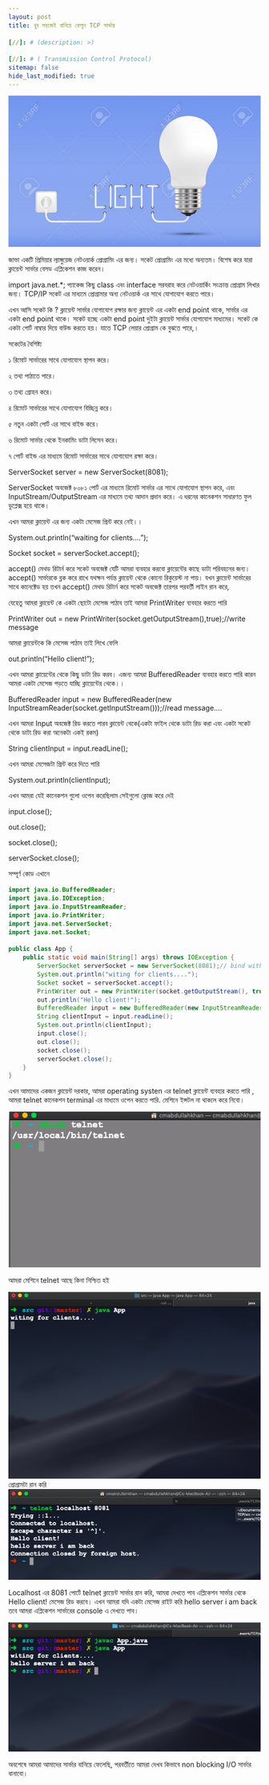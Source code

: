 ```yaml
---
layout: post
title: খুব সহজেই বানিয়ে ফেলুন TCP সার্ভার

[//]: # (description: >)

[//]: # ( Transmission Control Protocol)
sitemap: false
hide_last_modified: true
---
```


![800x400](/assets/img/img.png "Large example image")

জাভা একটি প্রিমিয়ার ল্যাঙ্গুয়েজ নেটওয়ার্ক প্রোগ্রামিং এর জন্য। সকেট প্রোগ্রামিং এর মধ্যে অন্যতম। বিশেষ করে যারা ক্লায়েন্ট সার্ভার বেসড এপ্লিকেশন কাজ করেন।

import java.net.*; প্যাকেজ কিছু class এবং interface সরবরাহ করে নেটওয়ার্কিং সংক্রান্ত প্রোগ্রাম লিখার জন্য। TCP/IP সকেট এর মাধ্যমে প্রোগ্রামার অন্য নেটওয়ার্ক এর সাথে যোগাযোগ করতে পারে।

এখন আসি সকেট কি ? ক্লায়েন্ট সার্ভার যোগাযোগ রক্ষার জন্য ক্লায়েন্ট এর একটা end point থাকে, সার্ভার এর একটা end point থাকে। সকেট হচ্ছে একটা end point দুইটা ক্লায়েন্ট সার্ভার যোগাযোগ মাধ্যমের। সকেট কে একটা পোর্ট নাম্বার দিয়ে বাউন্ড করতে হয়। যাতে TCP লেয়ার প্রোগ্রাম কে বুঝতে পারে,।

সকেটের বৈশিষ্ট্য

১ রিমোট সার্ভারের সাথে যোগাযোগ স্থাপন করে।

২ তথ্য পাঠাতে পারে।

৩ তথ্য গ্রোহন করে।

৪ রিমোট সার্ভারের সাথে যোগাযোগ বিচ্ছিন্ন করে।

৫ নতুন একটা পোর্ট এর সাথে বাইন্ড করে।

৬ রিমোট সার্ভার থেকে ইনকামিং ডাটা লিসেন করে।

৭ পোর্ট বাইন্ড এর মাধ্যমে রিমোট সার্ভারের সাথে যোগাযোগ রক্ষা করে।

ServerSocket server = new ServerSocket(8081);

ServerSocket অবজেক্ট ৮০৮১ পোর্ট এর মাধ্যমে রিমোট সার্ভার এর সাথে যোগাযোগ স্থাপন করে, এবং InputStream/OutputStream এর মাধ্যমে তথ্য আদান প্রদান করে। এ ধরনের কানেকশন সাধারণত ফুল ডুপ্লেক্স হয়ে থাকে।

এখন আমরা ক্লায়েন্ট এর জন্য একটা মেসেজ প্রিন্ট করে নেই।।

System.out.println(“waiting for clients….”);

Socket socket = serverSocket.accept();

accept() মেথড রিটার্ন করে সকেট অবজেক্ট যেটি আমরা ব্যবহার করবো ক্লায়েন্টের কাছে ডাটা পরিবহনের জন্য। accept() সার্ভারকে ব্লক করে রাখে যথক্ষন পর্যন্ত ক্লায়েন্ট থেকে কোনো রিকুয়েস্ট না পায়। যখন ক্লায়েন্ট সার্ভারের সাথে কানেক্টেড হয় তখন accept() মেথড রিটার্ন করে সকেট অবজেক্ট তারপর পরবর্তী লাইন রান করে,

যেহেতু আমরা ক্লায়েন্ট কে একটা ছোটো মেসেজ পাঠাব তাই আমরা PrintWriter ব্যবহার করতে পারি

PrintWriter out = new PrintWriter(socket.getOutputStream(),true);//write message

আমরা ক্লায়েন্টকে কি মেসেজ পাঠাব তাই লিখে ফেলি

out.println(“Hello client!”);

এখন আমরা ক্লায়েন্টের থেকে কিছু ডাটা রিড করব। এজন্য আমরা BufferedReader ব্যবহার করতে পারি কারন আমরা একটা মেসেজ পড়তে যাচ্ছি ক্লায়েন্টের থেকে।।

BufferedReader input = new BufferedReader(new InputStreamReader(socket.getInputStream()));//read message….

এখন আমরা Input অবজেক্ট রিড করতে পারব ক্লায়েন্ট থেকে(একটা ফাইল থেকে ডাটা রিড করা এবং একটা সকেট থেকে ডাটা রিড করা অনেকটা একই রকম)

String clientInput = input.readLine();

এখন আমরা মেসেজটা প্রিন্ট করে দিতে পারি

System.out.println(clientInput);

এখন আমরা যেই কানেকশন গুলো ওপেন করেছিলাম সেইগুলো ক্লোজ করে দেই

input.close();

out.close();

socket.close();

serverSocket.close();

সম্পূর্ণ কোড এখানে

```java
import java.io.BufferedReader;
import java.io.IOException;
import java.io.InputStreamReader;
import java.io.PrintWriter;
import java.net.ServerSocket;
import java.net.Socket;

public class App {
	public static void main(String[] args) throws IOException {
		ServerSocket serverSocket = new ServerSocket(8081);// bind with this port number....
		System.out.println("witing for clients....");
		Socket socket = serverSocket.accept();
		PrintWriter out = new PrintWriter(socket.getOutputStream(), true);// write message
		out.println("Hello client!");
		BufferedReader input = new BufferedReader(new InputStreamReader(socket.getInputStream()));// read message....
		String clientInput = input.readLine();
		System.out.println(clientInput);
		input.close();
		out.close();
		socket.close();
		serverSocket.close();
	}
}
```

এখন আমাদের একজন ক্লায়েন্ট দরকার, আমরা operating systen এর telnet ক্লায়েন্ট ব্যবহার করতে পারি , আমরা telnet কানেকশন terminal এর মাধ্যমে ওপেন করতে পারি. মেশিনে ইন্সটল না থাকলে করে নিবো।

![800x400](/assets/img/img_1.png "Large example image")

আমরা মেশিনে telnet আছে কিনা নিশ্চিত হই

![800x400](/assets/img/img_2.png "Large example image")
প্রোগ্রামটা রান করি
![800x400](/assets/img/img_3.png "Large example image")

Localhost এর 8081 পোর্টে telnet ক্লায়েন্ট সার্ভার রান করি, আমরা দেখতে পাব এপ্লিকেশন সার্ভার থেকে Hello client! মেসেজ রিড করবে। এখন আমরা যদি একটা মেসেজ রাইট করি hello server i am back তবে আমরা এপ্লিকেশন সার্ভারের console এ দেখতে পাব।

![800x400](/assets/img/img_4.png "Large example image")


অবশেষে আমরা আমাদের সার্ভার বানিয়ে ফেলেছি, পরবর্তীতে আমরা দেখব কিভাবে non blocking I/O সার্ভার বানাবো।
